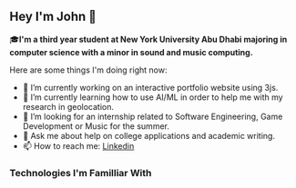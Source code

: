 ## Hey I'm John 👋
:mortar_board:**I'm a third year student at New York University Abu Dhabi majoring in computer science with a minor in sound and music computing.**

Here are some things I'm doing right now:

- 🔭 I’m currently working on an interactive portfolio website using 3js.
- 🌱 I’m currently learning how to use AI/ML in order to help me with my research in geolocation.
- 🤔 I’m looking for an internship related to Software Engineering, Game Development or Music for the summer. 
- 💬 Ask me about help on college applications and academic writing.
- 📫 How to reach me: [Linkedin](https://www.linkedin.com/in/john-yun-moe-a2b152230/)

### Technologies I'm Familliar With



